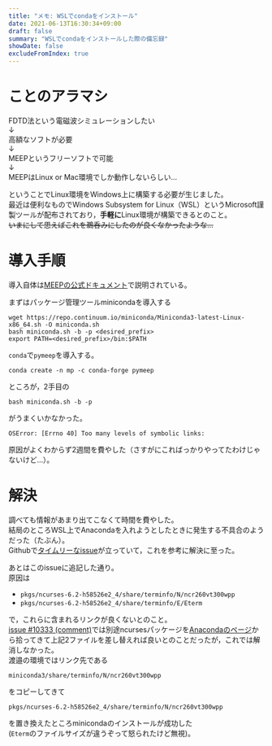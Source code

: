 ```yaml
---
title: "メモ: WSLでcondaをインストール"
date: 2021-06-13T16:30:34+09:00
draft: false
summary: "WSLでcondaをインストールした際の備忘録"
showDate: false
excludeFromIndex: true
---
```


# ことのアラマシ
FDTD法という電磁波シミュレーションしたい  
↓  
高額なソフトが必要  
↓  
MEEPというフリーソフトで可能  
↓  
MEEPはLinux or Mac環境でしか動作しないらしい…  

ということでLinux環境をWindows上に構築する必要が生じました。  
最近は便利なものでWindows Subsystem for Linux（WSL）というMicrosoft謹製ツールが配布されており，**手軽に**Linux環境が構築できるとのこと。  
~~いまにして思えばこれを鵜呑みにしたのが良くなかったような…~~

# 導入手順
導入自体は[MEEPの公式ドキュメント](https://meep.readthedocs.io/en/latest/Installation/)で説明されている。

まずはパッケージ管理ツールminicondaを導入する
```plaintext
wget https://repo.continuum.io/miniconda/Miniconda3-latest-Linux-x86_64.sh -O miniconda.sh
bash miniconda.sh -b -p <desired_prefix>
export PATH=<desired_prefix>/bin:$PATH
```
`conda`で`pymeep`を導入する。
```plaintext
conda create -n mp -c conda-forge pymeep
```

ところが，2手目の
```plaintext
bash miniconda.sh -b -p
```
がうまくいかなかった。  
```plaintext
OSError: [Errno 40] Too many levels of symbolic links:
```
原因がよくわからず2週間を費やした（さすがにこればっかりやってたわけじゃないけど…）。  

# 解決
調べても情報があまり出てこなくて時間を費やした。  
結局のところWSL上でAnacondaを入れようとしたときに発生する不具合のようだった（たぶん）。  
Githubで[タイムリーなissue](https://github.com/conda/conda/issues/10333#issuecomment-836803901)が立っていて，これを参考に解決に至った。

あとはこのissueに追記した通り。  
原因は
- `pkgs/ncurses-6.2-h58526e2_4/share/terminfo/N/ncr260vt300wpp`
- `pkgs/ncurses-6.2-h58526e2_4/share/terminfo/E/Eterm`

で，これらに含まれるリンクが良くないとのこと。  
[issue #10333 (comment)](https://github.com/conda/conda/issues/10333#issuecomment-836803901)では別途ncursesパッケージを[Anacondaのページ](https://anaconda.org/conda-forge/ncurses/files)から拾ってきて上記2ファイルを差し替えれば良いとのことだったが，これでは解消しなかった。  
渡邉の環境ではリンク先である
```plaintext
miniconda3/share/terminfo/N/ncr260vt300wpp
```
をコピーしてきて
```plaintext
pkgs/ncurses-6.2-h58526e2_4/share/terminfo/N/ncr260vt300wpp
```
を置き換えたところminicondaのインストールが成功した  
(`Eterm`のファイルサイズが違うぞって怒られたけど無視)。
